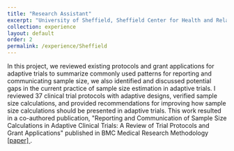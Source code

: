 ```yaml
---
title: "Research Assistant"
excerpt: "University of Sheffield, Sheffield Center for Health and Related Research (SCHARR) - Sheffield, UK"
collection: experience
layout: default
order: 2
permalink: /experience/Sheffield
---
```


In this project, we reviewed existing protocols and grant applications for adaptive trials to summarize commonly used patterns for reporting and communicating sample size, we also identified and discussed potential gaps in the current practice of sample size estimation in adaptive trials. I reviewed 37 clinical trial protocols with adaptive designs, verified sample size calculations, and provided recommendations for improving how sample size calculations should be presented in adaptive trials. This work resulted in a co-authored publication, "Reporting and Communication of Sample Size Calculations in Adaptive Clinical Trials: A Review of Trial Protocols and Grant Applications" published in BMC Medical Research Methodology <a href = "https://doi.org/10.1186/s12874-024-02339-7">[paper] </a>.

